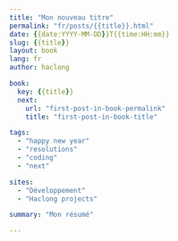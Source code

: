 ```yaml
---
title: "Mon nouveau titre"
permalink: "fr/posts/{{title}}.html"
date: {{date:YYYY-MM-DD}}T{{time:HH:mm}}
slug: {{title}}
layout: book
lang: fr
author: haclong

book: 
  key: {{title}}
  next:
    url: "first-post-in-book-permalink"
    title: "first-post-in-book-title"

tags:
  - "happy new year"
  - "resolutions"
  - "coding"
  - "next"

sites:
  - "Développement"
  - "Haclong projects"

summary: "Mon résumé"

---
```

